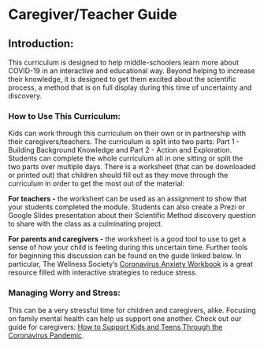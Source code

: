 # Caregiver/Teacher Guide

## **Introduction:**

This curriculum is designed to help middle-schoolers learn more about COVID-19 in an interactive and educational way. Beyond helping to increase their knowledge, it is designed to get them excited about the scientific process, a method that is on full display during this time of uncertainty and discovery.

### **How to Use This Curriculum:**

Kids can work through this curriculum on their own or in partnership with their caregivers/teachers. The curriculum is split into two parts: Part 1 - Building Background Knowledge and Part 2 - Action and Exploration. Students can complete the whole curriculum all in one sitting or split the two parts over multiple days. There is a worksheet \(that can be downloaded or printed out\) that children should fill out as they move through the curriculum in order to get the most out of the material:

**For teachers -** the worksheet can be used as an assignment to show that your students completed the module. Students can also create a Prezi or Google Slides presentation about their Scientific Method discovery question to share with the class as a culminating project. 

**For parents and caregivers -** the worksheet is a good tool to use to get a sense of how your child is feeling during this uncertain time. Further tools for beginning this discussion can be found on the guide linked below. In particular, The Wellness Society’s [Coronavirus Anxiety Workbook](https://thewellnesssociety.org/wp-content/uploads/2020/04/Coronavirus-Anxiety-Workbook.pdf) is a great resource filled with interactive strategies to reduce stress. 

### **Managing Worry and Stress:**

This can be a very stressful time for children and caregivers, alike. Focusing on family mental health can help us support one another. Check out our guide for caregivers: [How to Support Kids and Teens Through the Coronavirus Pandemic](https://docs.google.com/document/d/1Gk4AFH69cDUF8p3FcYbHUEstYWWOb5XkkULfJ0wrCsM/edit). 


